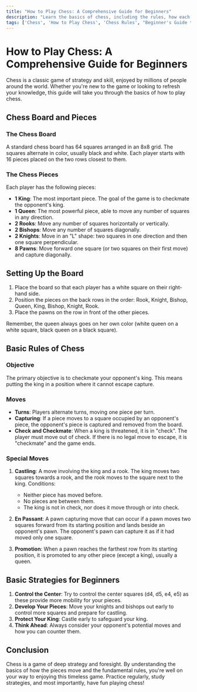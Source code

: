 ```yaml
---
title: "How to Play Chess: A Comprehensive Guide for Beginners"
description: "Learn the basics of chess, including the rules, how each piece moves, and strategies for beginners. Start your journey to becoming a chess master today."
tags: ['Chess', 'How to Play Chess', 'Chess Rules', "Beginner's Guide to Chess"]
---
```



# How to Play Chess: A Comprehensive Guide for Beginners

Chess is a classic game of strategy and skill, enjoyed by millions of people around the world. Whether you're new to the game or looking to refresh your knowledge, this guide will take you through the basics of how to play chess.

## Chess Board and Pieces

### The Chess Board
A standard chess board has 64 squares arranged in an 8x8 grid. The squares alternate in color, usually black and white. Each player starts with 16 pieces placed on the two rows closest to them.

### The Chess Pieces
Each player has the following pieces:
- **1 King**: The most important piece. The goal of the game is to checkmate the opponent's king.
- **1 Queen**: The most powerful piece, able to move any number of squares in any direction.
- **2 Rooks**: Move any number of squares horizontally or vertically.
- **2 Bishops**: Move any number of squares diagonally.
- **2 Knights**: Move in an "L" shape: two squares in one direction and then one square perpendicular.
- **8 Pawns**: Move forward one square (or two squares on their first move) and capture diagonally.

## Setting Up the Board
1. Place the board so that each player has a white square on their right-hand side.
2. Position the pieces on the back rows in the order: Rook, Knight, Bishop, Queen, King, Bishop, Knight, Rook.
3. Place the pawns on the row in front of the other pieces.

Remember, the queen always goes on her own color (white queen on a white square, black queen on a black square).

## Basic Rules of Chess

### Objective
The primary objective is to checkmate your opponent's king. This means putting the king in a position where it cannot escape capture.

### Moves
- **Turns**: Players alternate turns, moving one piece per turn.
- **Capturing**: If a piece moves to a square occupied by an opponent's piece, the opponent's piece is captured and removed from the board.
- **Check and Checkmate**: When a king is threatened, it is in "check". The player must move out of check. If there is no legal move to escape, it is "checkmate" and the game ends.

### Special Moves
1. **Castling**: A move involving the king and a rook. The king moves two squares towards a rook, and the rook moves to the square next to the king. Conditions:
   - Neither piece has moved before.
   - No pieces are between them.
   - The king is not in check, nor does it move through or into check.

2. **En Passant**: A pawn capturing move that can occur if a pawn moves two squares forward from its starting position and lands beside an opponent's pawn. The opponent's pawn can capture it as if it had moved only one square.

3. **Promotion**: When a pawn reaches the farthest row from its starting position, it is promoted to any other piece (except a king), usually a queen.

## Basic Strategies for Beginners
1. **Control the Center**: Try to control the center squares (d4, d5, e4, e5) as these provide more mobility for your pieces.
2. **Develop Your Pieces**: Move your knights and bishops out early to control more squares and prepare for castling.
3. **Protect Your King**: Castle early to safeguard your king.
4. **Think Ahead**: Always consider your opponent's potential moves and how you can counter them.

## Conclusion
Chess is a game of deep strategy and foresight. By understanding the basics of how the pieces move and the fundamental rules, you're well on your way to enjoying this timeless game. Practice regularly, study strategies, and most importantly, have fun playing chess!

